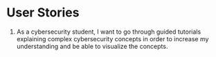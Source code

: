# User Stories
1. As a cybersecurity student, I want to go through guided tutorials explaining complex cybersecurity concepts in order to increase my understanding and be able to visualize the concepts. 
